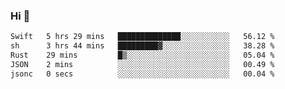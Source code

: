 ### Hi 👋

<!--START_SECTION:waka-->

```txt
Swift   5 hrs 29 mins   ██████████████░░░░░░░░░░░   56.12 %
sh      3 hrs 44 mins   █████████▓░░░░░░░░░░░░░░░   38.28 %
Rust    29 mins         █▒░░░░░░░░░░░░░░░░░░░░░░░   05.04 %
JSON    2 mins          ░░░░░░░░░░░░░░░░░░░░░░░░░   00.49 %
jsonc   0 secs          ░░░░░░░░░░░░░░░░░░░░░░░░░   00.04 %
```

<!--END_SECTION:waka-->
